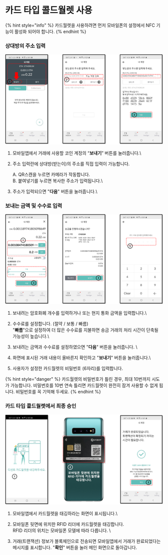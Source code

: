 # 카드 타입 콜드월렛 사용

{% hint style="info" %}
카드월렛을 사용하려면 먼저 모바일폰의 설정에서 NFC 기능이 활성화 되어야 합니다. &#x20;
{% endhint %}

### 상대방의 주소 입력

<div align="left">

<img src="../../.gitbook/assets/mode_cardtype_send_01.png" alt="">

</div>

1. 모바일앱에서 거래에 사용할 코인 계정의 “**보내기**” 버튼를 눌러줍니다.\

2.  주소 입력란에 상대방(받는이)의 주소를 직접 입력이 가능합니다.

    A. QR스캔을 누르면 카메라가 작동합니다.\
    B. 붙여넣기를 누르면 복사한 주소가 입력됩니다.\

3. 주소가 입력되으면 "**다음**" 버튼을 눌러줍니다.\


### 보내는 금액 및 수수료 입력

<div align="left">

<img src="../../.gitbook/assets/mode_cardtype_send_02.png" alt="">

</div>

1. 보내려는 암호화폐 개수를 입력하거나 또는 현지 통화 금액을 입력합니다.\

2. 수수료를 설정합니다. (절약 / 보통 / 빠름)\
   "**빠름**"으로 설정하여 더 많은 수수료를 지불하면 송금 거래의 처리 시간이 단축될 가능성이 높습니다.\

3. 보내려는 금액과 수수료를 설정하였으면 "**다음**" 버튼을 눌러줍니다. \

4. 화면에 표시된 거래 내용이 올바른지 확인하고 "**보내기**" 버튼을 눌러줍니다.\

5. 사용자가 설정한 카드월렛의 비밀번호 (6자리)를 입력합니다.

{% hint style="danger" %}
카드월렛의 비밀번호가 틀린 경우, 최대 10번까지 시도가 가능합니다. 비밀번호를 10번 연속 틀리면 카드월렛이 완전히 잠겨 사용할 수 없게 됩니다. 비밀번호를 꼭 기억해 두세요.
{% endhint %}

### 카드 타입 콜드월렛에서 최종 승인

<div align="left">

<img src="../../.gitbook/assets/mode_cardtype_send_03.png" alt="">

</div>

1. 모바일앱에서 카드월렛을 태깅하라는 화면이 표시됩니다.\

2. 모바일폰 뒷면에 위치한 RFID 리더에 카드월렛을 태깅합니다. \
   RFID 리더의 위치는 모바일폰 모델에 따라 다릅니다.   \

3. 거래(트랜잭션) 정보가 블록체인으로 전송되면 모바일앱에서 거래가 완료되었다는 메시지를 표시합니다. "**확인**" 버튼을 눌러 메인 화면으로 돌아갑니다.
